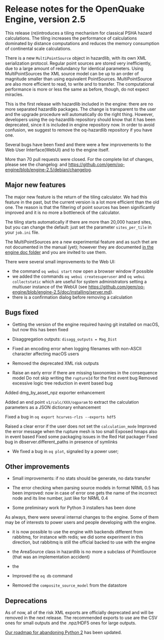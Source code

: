 Release notes for the OpenQuake Engine, version 2.5
===================================================

This release (re)introduces a tiling mechanism for classical PSHA
hazard calculations. The tiling increases the performance of
calculations dominated by distance computations and reduces the
memory consumption of continental scale calculations.

There is a new `MultiPointSource` object in hazardlib, with its own
XML serialization protocol. Regular point sources are stored very
inefficiently, due to a large amount of redundancy for identical
parameters. Using MultiPointSources the XML source model can be up
to an order of magnitude smaller than using equivalent
PointSources. MultiPointSource are also more efficient to read, to
write and to transfer. The computational performance is more
or less the same as before, though, do not expect miracles.

This is the first release with hazardlib included in the engine: there
are no more separated hazardlib packages. The change is transparent to
the user and the upgrade procedure will automatically do the right thing.
However, developers using the oq-hazardlib repository should know that
it has been deprecated, since it is included in engine repository now.
In order to avoid confusion, we suggest to remove the oq-hazardlib
repository if you have one.

Several bugs have been fixed and there were a few improvements to the
Web User Interface(WebUI) and to the engine itself.

More than 70 pull requests were closed. For the complete list of
changes, please see the changelog:
and https://github.com/gem/oq-engine/blob/engine-2.5/debian/changelog.

Major new features
------------------------------

The major new feature is the return of the tiling calculator. We had
this feature in the past, but the current version is a lot more
efficient than the old one.  The reason is that the filtering of
point sources has been significantly improved and it is no more a
bottleneck of the calculator.

The tiling starts automatically if there are more than 20,000 hazard
sites, but you can change the default: just set the parameter
`sites_per_tile` in your `job.ini` file.

The MultiPointSources are a new experimental feature and as such thet are
not documented in the manual (yet); however they are documented [in the engine
doc folder](https://github.com/gem/oq-engine/blob/engine-2.5/doc/multipoint.md)
and you are invited to use them.

There were several small improvements to the Web UI:

- the command `oq webui start` now open a browser window if possible
- we added the commands `oq webui createsuperuser` and `oq webui collectstatic`
  which are useful for system administrators setting a multiuser instance of
  the WebUI (see https://github.com/gem/oq-engine/blob/engine-2.5/doc/installing/server.md).
- there is a confirmation dialog before removing a calculation

Bugs fixed
------------------


- Getting the version of the engine required having git installed on macOS,
  but now this has been fixed

- Disaggregation outputs: `disagg_outputs = Mag_Dist`
- Fixed an encoding error when logging filenames with non-ASCII
  character affecting macOS users
  
- Removed the deprecated XML risk outputs
- Raise an early error if there are missing taxonomies in the consequence model
Do not skip writing the `ruptureId` for the first event  bug
Removed excessive logic tree reduction in event based bug


Added dmg_by_asset_npz exporter enhancement

Added an end point `v1/calc/XXX/oqparam` to extract the calculation parameters as a JSON dictionary  enhancement

Fixed a bug in `oq export hcurves-rlzs --exports hdf5`

Raised a clear error if the user does not set the `calculation_mode` 
Improved the error message when the rupture mesh is too small
Exposed hmaps also in event based
Fixed some packaging issues in the Red Hat packager
Fixed bug in dbserver.different_paths in presence of symlinks 

- We fixed a bug in `oq plot`, signaled by a power user;

Other improvements
---------------------

- Small improvements: if no stats should be generate, no data transfer

- The error checking when parsing source models in format NRML 0.5 has been
  improved: now in case of error one gets the name of the incorrect node and
  its line number, just like for NRML 0.4
  
- Some preliminary work for Python 3 installers has been done

As always, there were several internal changes to the engine. Some of
them may be of interests to power users and people developing with the
engine.

- it is now possible to use the engine with backends different from rabbitmq,
  for instance with redis; we did some experiment in this direction, but
  rabbitmq is still the official backed to use with the engine
- the AreaSource class in hazardlib is no more a subclass
  of PointSource (that was an implementation accident)
- the 

- Improved the `oq db` command 
- Removed the `composite_source_model` from the datastore

Deprecations
------------------------------

As of now, all of the risk XML exports are officially deprecated and
will be removed in the next release. The recommended exports to use are
the CSV ones for small outputs and the .npz/HDF5 ones for large outputs.

[Our roadmap for abandoning Python 2](https://github.com/gem/oq-engine/issues/2803) has been updated.
